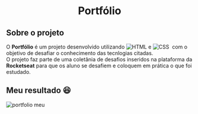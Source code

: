 # <center>Portfólio</center>

## Sobre o projeto
O **Portfólio** é um projeto desenvolvido utilizando ![HTML](https://img.shields.io/badge/-HTML-05122A?style=flat&logo=HTML5)&nbsp;e ![CSS](https://img.shields.io/badge/-CSS-05122A?style=flat&logo=CSS3&logoColor=1572B6)&nbsp; com o objetivo de desafiar o conhecimento das tecnlogias citadas. \
O projeto faz parte de uma coletânia de desafios inseridos na plataforma da **Rocketseat** para que os aluno se desafiem e coloquem em prática o que foi estudado.

## Meu resultado :satisfied:
![portfolio meu](https://user-images.githubusercontent.com/98053145/152937418-b3a30c1f-1e2a-4459-b76a-0cd99b2d6b25.png)

